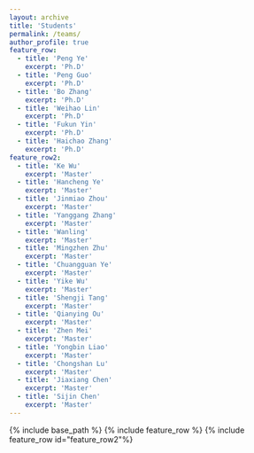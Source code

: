 ```yaml
---
layout: archive
title: 'Students'
permalink: /teams/
author_profile: true
feature_row:
  - title: 'Peng Ye'
    excerpt: 'Ph.D'
  - title: 'Peng Guo'
    excerpt: 'Ph.D'
  - title: 'Bo Zhang'
    excerpt: 'Ph.D'
  - title: 'Weihao Lin'
    excerpt: 'Ph.D'
  - title: 'Fukun Yin'
    excerpt: 'Ph.D'
  - title: 'Haichao Zhang'
    excerpt: 'Ph.D'
feature_row2:
  - title: 'Ke Wu'
    excerpt: 'Master'
  - title: 'Hancheng Ye'
    excerpt: 'Master'
  - title: 'Jinmiao Zhou'
    excerpt: 'Master'
  - title: 'Yanggang Zhang'
    excerpt: 'Master'
  - title: 'Wanling'
    excerpt: 'Master'
  - title: 'Mingzhen Zhu'
    excerpt: 'Master'
  - title: 'Chuangguan Ye'
    excerpt: 'Master'
  - title: 'Yike Wu'
    excerpt: 'Master'
  - title: 'Shengji Tang'
    excerpt: 'Master'
  - title: 'Qianying Ou'
    excerpt: 'Master'
  - title: 'Zhen Mei'
    excerpt: 'Master'
  - title: 'Yongbin Liao'
    excerpt: 'Master'
  - title: 'Chongshan Lu'
    excerpt: 'Master'
  - title: 'Jiaxiang Chen'
    excerpt: 'Master'
  - title: 'Sijin Chen'
    excerpt: 'Master'
---
```


{% include base_path %}
{% include feature_row %}
{% include feature_row id="feature_row2"%}
